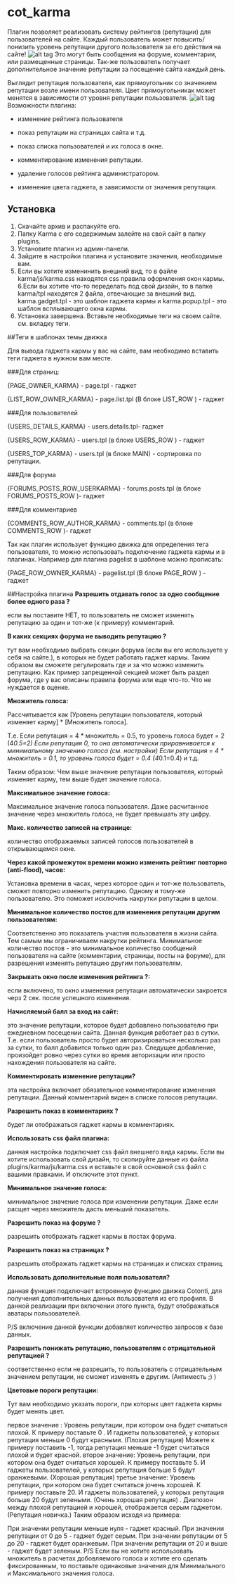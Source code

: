 cot_karma
=========


Плагин позволяет реализовать систему рейтингов (репутации) для пользователей на сайте.
Каждый пользователь может повысить/понизить уровень репутации другого пользователя за его действия на сайте!
![alt tag](http://mycotonti.ru/datas/users/1/karma1_1.png)
Это могут быть сообщения на форуме, комментарии, или размещенные страницы. Так-же пользователь получает дополнительное значение репутации за  посещение сайта каждый день.

Выглядит репутация пользователя, как прямоугольник со значением репутации возле имени пользователя. Цвет прямоугольникак может менятся в зависимости от уровня репутации пользователя.
![alt tag](http://mycotonti.ru/datas/users/1/karma2_1.png)
Возможности плагина:

- изменение рейтинга пользователя

- показ репутации на страницах сайта и т.д.

- показ списка пользователей и их голоса в окне.

- комментирование изменения репутации.

- удаление голосов рейтинга администратором. 

- изменение цвета гаджета, в зависимости от значения репутации.

## Установка

1. Скачайте архив и распакуйте его. 
2. Папку Karma с его содержимым залейте на свой сайт в папку plugins.
3. Установите плагин из админ-панели.
4. Зайдите в настройки плагина и установите значения, необходимые вам.
5. Если вы хотите изменинить внешний вид, то в файле karma/js/karma.css находятся css правила оформления окон кармы.
6.Если вы хотите что-то переделать под свой дизайн, то в папке karma/tpl находятся 2 файла, отвечающие за внешний вид. karma.gadget.tpl  - это шаблон гаджета кармы и karma.popup.tpl  - это шаблон всплывающего окна кармы.
7. Установка завершена. Вставьте необходимые теги на своем сайте. см. вкладку теги.

##Теги в шаблонах темы движка

Для вывода гаджета кармы у вас на сайте, вам необходимо вставить теги гаджета в нужном вам месте.

###Для страниц:

{PAGE_OWNER_KARMA} - page.tpl - гаджет

{LIST_ROW_OWNER_KARMA} - page.list.tpl  (В блоке LIST_ROW ) - гаджет

###Для пользователей

{USERS_DETAILS_KARMA} - users.details.tpl- гаджет

{USERS_ROW_KARMA} - users.tpl  (в блоке USERS_ROW ) - гаджет

{USERS_TOP_KARMA} -  users.tpl  (в блоке MAIN) - сортировка по репутации.

###Для форума

{FORUMS_POSTS_ROW_USERKARMA} - forums.posts.tpl (в блоке FORUMS_POSTS_ROW )- гаджет

###Для комментариев

{COMMENTS_ROW_AUTHOR_KARMA} - comments.tpl  (в блоке COMMENTS_ROW )- гаджет

Так как плагин использует функцию движка для определения тега  пользователя, то можно использовать подключение гаджета кармы и в плагинах. Например для плагина pagelist в шаблоне можно прописать:

{PAGE_ROW_OWNER_KARMA} - pagelist.tpl  (В блоке PAGE_ROW ) - гаджет

##Настройка плагина
__Разрешить отдавать голос за одно сообщение более одного раза ?__ 

 если вы поставите НЕТ, то пользователь не сможет изменять репутацию за один и тот-же (к примеру) комментарий.

__В каких секциях форума не выводить репутацию ?__

  тут вам необходимо выбрать секции форума (если вы его используете у себя на сайте.), в которых не будет работать гаджет кармы. Таким образом вы сможете регулировать где и за что можно изменить репутацию. Как пример запрещенной секцией может быть раздел форума, где у вас описаны правила форума или еще что-то. Что не нуждается в оценке.

__Множитель голоса:__

  Рассчитывается как [Уровень репутации пользователя, который изменяет карму] * [Множитель голоса]. 

Т.е.
Если репутация = 4 * множитель = 0.5, то уровень голоса будет = 2  (4*0.5=2)
Если репутация 0, то она автоматически приравнивается к минимальному значению голоса (см. настройки)
Если репутация = 4 * множитель = 0.1, то уровень голоса будет = 0.4 (4*0.1=0.4) и т.д.

Таким образом: Чем выше значение репутации пользователя, который изменяет карму, тем выше будет значение голоса. 

__Максимальное значение голоса:__

 Максимальное значение голоса пользователя. Даже расчитанное значение через множитель голоса, не будет превышать эту цифру.

__Макс. количество записей на странице:__

  количество отображаемых записей голосов пользователей в открывающемся окне.
  
__Через какой промежуток времени можно изменить рейтинг повторно (anti-flood), часов:__

 Установка времени в часах, через которое один и тот-же пользователь, сможет повторно изменить репутацию. Одному и тому-же пользователю. Это поможет исключить накрутки репутации в целом.

__Минимальное количество постов для изменения репутации другим пользователям:__

 Соответственно это показатель участия пользователя в жизни сайта. Тем самым мы ограничиваем накрутки рейтинга. Минимальное количество постов -  это минимальное количество  сообщений пользователя на сайте (комментарии, страницы, посты на форуме), для разрешения изменять репутацию другим пользователям.

__Закрывать окно после изменения рейтинга ?:__

 если включено, то окно изменения репутации автоматически закроется черз 2 сек. после успешного изменения.

__Начисляемый балл за вход на сайт:__

 это значение репутации, которое будет добавлено пользователю при ежедневном посещении сайта. Данная функция работает раз в сутки. Т.е. если пользователь просто будет авторизироваться несколько раз за сутки, то балл добавится только один раз. Следущее добавление, произойдет ровно через сутки во время авторизации или просто нахождения пользователя на сайте. 

__Комментировать изменение репутации?__

 эта настройка включает обязательное комментирование изменения репутации. Данный комментарий виден в списке голосов репутации.

__Разрешить показ в комментариях ?__

 будет ли отображаться гаджет кармы в комментариях.

__Использовать css файл плагина:__

 данная настройка подключает css файл внешнего вида кармы. Если вы хотите использовать свой дизайн, то скопируйте данные из файла plugins/karma/js/karma.css и вставьте в свой основной css файл с вашими правками. И отключите этот пункт.

__Минимальное значение голоса:__

 минимальное значение голоса при изменении репутации. Даже если расщет через множитель дасть меньший показатель.

__Разрешить показ на форуме ?__

 разрешить отображать гаджет кармы в постах форума.

__Разрешить показ на страницах ?__

  разрешить отображать гаджет кармы на страницах и списках страниц.

__Использовать дополнительные поля пользователя?__

 данная функция подключает встроенную функцию движка Cotonti, для получения дополнительных данных пользователя из его профиля. В данной реализации при включении этого пункта, будут отображаться аватары пользователей.

P/S включение данной функции добавляет количество запросов к базе данных.

__Разрешить понижать репутацию, пользователям с отрицательной репутацией ?__

 соответственно если не разрешить, то пользователь с отрицательным значением репутации, не сможет изменять е другим. (Антиместь ;) )

__Цветовые пороги репутации:__

 Тут вам необходимо указать пороги, при которых цвет гаджета кармы будет менять цвет.

первое значение : Уровень репутации, при котором она будет считаться плохой. К примеру поставьте 0 . И гаджеты пользователей, у которых репутация меньше 0 будут красными. (Плохая репутация)  Можете к примеру поставить -1, тогда  репутация меньше -1 будет считаться плохой и будет красной.
второе значение: Уровень репутации, при котором она будет считаться хорошей. К примеру поставьте 5. И гаджеты пользователей, у которых репутация больше 5 будут оранжевыми. (Хорошая репутация) 
третье значение: Уровень репутации, при котором она будет считаться jочень хорошей. К примеру поставьте 20. И гаджеты пользователей, у которых репутация больше 20 будут зелеными. (Очень хорошая репутация) . 
Диапозон между плохой репутацией и хорошей, отображается серым гаджетом. (Репутация новичка.)
Таким образом исходя из примера:

При значении репутации меньше нуля - гаджет красный. 
При значении репутации от 0 до 5 - гаджет будет серым.
При значении репутации от 5 до 20 - гаджет будет оранжевым.
При значении репутации от 20 и выше - гаджет будет зеленым.
P/S Если вы не хотите использовать множитель в расчетах добовляемого голоса и хотите его сделать фиксированным, то поставьте одинаковые значения для Минимального и Максимального значения голоса.  
